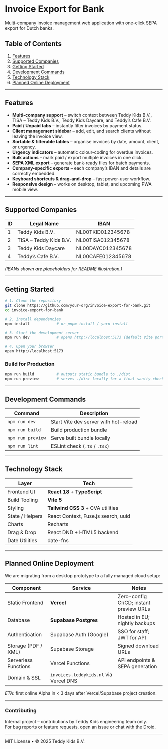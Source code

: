 # Invoice Export for Bank

Multi-company invoice management web application with one-click SEPA export for Dutch banks.

## Table of Contents
1. [Features](#features)  
2. [Supported Companies](#supported-companies)  
3. [Getting Started](#getting-started)  
4. [Development Commands](#development-commands)  
5. [Technology Stack](#technology-stack)  
6. [Planned Online Deployment](#planned-online-deployment)  

---

## Features
- **Multi-company support** – switch context between Teddy Kids B.V., TISA – Teddy Kids B.V., Teddy Kids Daycare, and Teddy’s Cafe B.V.  
- **Paid / Unpaid tabs** – instantly filter invoices by payment status.  
- **Client management sidebar** – add, edit, and search clients without leaving the invoice view.  
- **Sortable & filterable tables** – organise invoices by date, amount, client, or urgency.  
- **Urgency indicators** – automatic colour-coding for overdue invoices.  
- **Bulk actions** – mark paid / export multiple invoices in one click.  
- **SEPA XML export** – generate bank-ready files for batch payments.  
- **Company-specific exports** – each company’s IBAN and details are correctly embedded.  
- **Keyboard shortcuts & drag-and-drop** – fast power-user workflow.  
- **Responsive design** – works on desktop, tablet, and upcoming PWA mobile view.

---

## Supported Companies
| ID | Legal Name           | IBAN              |
|----|----------------------|-------------------|
| 1  | Teddy Kids B.V.      | NL00TKID012345678 |
| 2  | TISA – Teddy Kids B.V.| NL00TISA012345678 |
| 3  | Teddy Kids Daycare   | NL00DAYC012345678 |
| 4  | Teddy’s Cafe B.V.    | NL00CAFE012345678 |

*(IBANs shown are placeholders for README illustration.)*

---

## Getting Started

```bash
# 1. Clone the repository
git clone https://github.com/your-org/invoice-export-for-bank.git
cd invoice-export-for-bank

# 2. Install dependencies
npm install            # or pnpm install / yarn install

# 3. Start the development server
npm run dev            # opens http://localhost:5173 (default Vite port)

# 4. Open your browser
open http://localhost:5173
```

### Build for Production

```bash
npm run build          # outputs static bundle to ./dist
npm run preview        # serves ./dist locally for a final sanity-check
```

---

## Development Commands

| Command               | Description                                    |
|-----------------------|------------------------------------------------|
| `npm run dev`         | Start Vite dev server with hot-reload          |
| `npm run build`       | Build production bundle                        |
| `npm run preview`     | Serve built bundle locally                     |
| `npm run lint`        | ESLint check (`.ts` / `.tsx`)                  |

---

## Technology Stack
| Layer            | Tech                               |
|------------------|------------------------------------|
| Frontend UI      | **React 18** + **TypeScript**      |
| Build Tooling    | **Vite 5**                         |
| Styling          | **Tailwind CSS 3** + CVA utilities |
| State / Helpers  | React Context, Fuse.js search, uuid|
| Charts           | Recharts                           |
| Drag & Drop      | React DND + HTML5 backend          |
| Date Utilities   | date-fns                           |

---

## Planned Online Deployment

We are migrating from a desktop prototype to a fully managed cloud setup:

| Component              | Service                 | Notes |
|------------------------|-------------------------|-------|
| Static Frontend        | **Vercel**              | Zero-config CI/CD; instant preview URLs |
| Database               | **Supabase Postgres**   | Hosted in EU; nightly backups |
| Authentication         | Supabase Auth (Google)  | SSO for staff; JWT for API |
| Storage (PDF / XML)    | Supabase Storage        | Signed download URLs |
| Serverless Functions   | Vercel Functions        | API endpoints & SEPA generation |
| Domain & SSL           | `invoices.teddykids.nl` via Vercel DNS |

_ETA_: first online Alpha in < 3 days after Vercel/Supabase project creation.

---

### Contributing

Internal project – contributions by Teddy Kids engineering team only.  
For bug reports or feature requests, open an issue or chat with the Droid.

---

MIT License • © 2025 Teddy Kids B.V.
